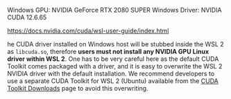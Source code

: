 Windows GPU: NVIDIA GeForce RTX 2080 SUPER
Windows Driver: NVIDIA CUDA 12.6.65

https://docs.nvidia.com/cuda/wsl-user-guide/index.html

he CUDA driver installed on Windows host will be stubbed inside the WSL 2 as `libcuda.so`, therefore **users must not install any NVIDIA GPU Linux driver within WSL 2**. One has to be very careful here as the default CUDA Toolkit comes packaged with a driver, and it is easy to overwrite the WSL 2 NVIDIA driver with the default installation. We recommend developers to use a separate CUDA Toolkit for WSL 2 (Ubuntu) available from the [CUDA Toolkit Downloads](https://developer.nvidia.com/cuda-downloads?target_os=Linux&target_arch=x86_64&Distribution=WSL-Ubuntu&target_version=2.0) page to avoid this overwriting.